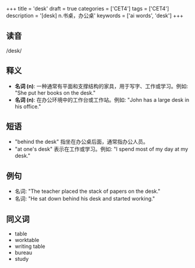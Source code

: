 +++
title = 'desk'
draft = true
categories = ['CET4']
tags = ['CET4']
description = '[desk] n.书桌，办公桌'
keywords = ['ai words', 'desk']
+++

## 读音
/desk/

## 释义
- **名词 (n)**: 一种通常有平面和支撑结构的家具，用于写字、工作或学习。例如: "She put her books on the desk."
- **名词 (n)**: 在办公环境中的工作台或工作站。例如: "John has a large desk in his office."

## 短语
- "behind the desk" 指坐在办公桌后面，通常指办公人员。
- "at one's desk" 表示在工作或学习。例如: "I spend most of my day at my desk."

## 例句
- 名词: "The teacher placed the stack of papers on the desk."
- 名词: "He sat down behind his desk and started working."

## 同义词
- table
- worktable
- writing table
- bureau
- study
